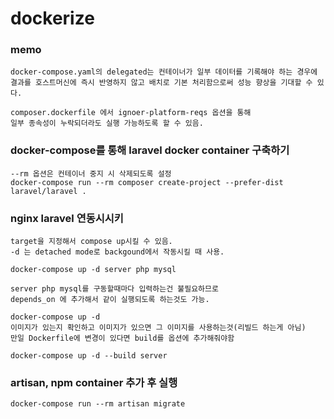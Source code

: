 # dockerize

### memo
```
docker-compose.yaml의 delegated는 컨테이너가 일부 데이터를 기록해야 하는 경우에
결과를 호스트머신에 즉시 반영하지 않고 배치로 기본 처리함으로써 성능 향상을 기대할 수 있다.
```

```
composer.dockerfile 에서 ignoer-platform-reqs 옵션을 통해
일부 종속성이 누락되더라도 실행 가능하도록 할 수 있음.
```

### docker-compose를 통해 laravel docker container 구축하기
```
--rm 옵션은 컨테이너 중지 시 삭제되도록 설정
docker-compose run --rm composer create-project --prefer-dist laravel/laravel .
```

### nginx laravel 연동시시키
```
target을 지정해서 compose up시킬 수 있음.
-d 는 detached mode로 backgound에서 작동시킬 때 사용.

docker-compose up -d server php mysql 

server php mysql를 구동할때마다 입력하는건 불필요하므로
depends_on 에 추가해서 같이 실행되도록 하는것도 가능.

docker-compose up -d 
이미지가 있는지 확인하고 이미지가 있으면 그 이미지를 사용하는것(리빌드 하는게 아님)
만일 Dockerfile에 변경이 있다면 build를 옵션에 추가해줘야함

docker-compose up -d --build server
```

### artisan, npm container 추가 후 실행
```
docker-compose run --rm artisan migrate
```